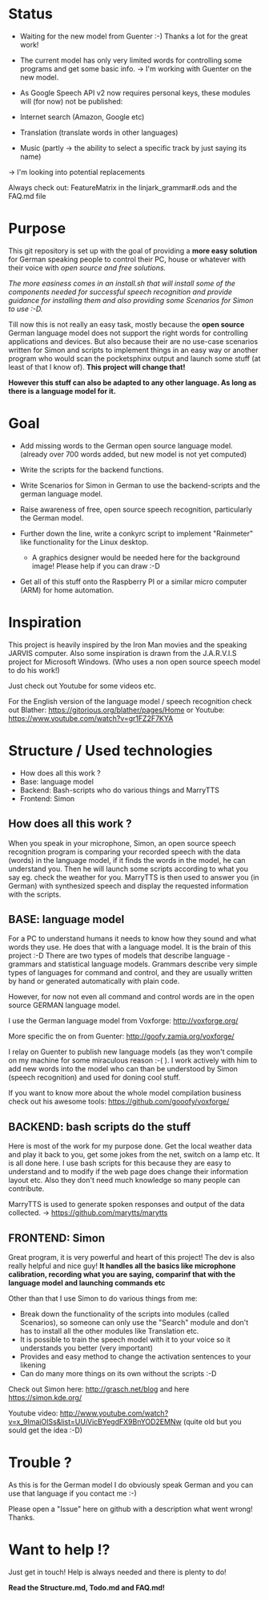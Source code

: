 Status
=======
- Waiting for the new model from Guenter :-) Thanks a lot for the great work!

 - The current model has only very limited words for controlling some programs and get some basic info.
 -> I'm working with Guenter on the new model.

- As Google Speech API v2 now requires personal keys, these modules will (for now) not be published:
 - Internet search (Amazon, Google etc)
 - Translation (translate words in other languages)
 - Music (partly -> the ability to select a specific track by just saying its name)
 
 -> I'm looking into potential replacements
 
Always check out: FeatureMatrix in the linjark_grammar#.ods and the FAQ.md file

Purpose
========
This git repository is set up with the goal of providing a __more easy solution__ for German speaking people to control their PC, house or whatever with their voice with *open source and free solutions.*

*The more easiness comes in an install.sh that will install some of the components needed for successful speech recognition and provide guidance for installing them and also providing some Scenarios for Simon to use :-D.*

Till now this is not really an easy task, mostly because the __open source__ German language model does not support the right words for controlling applications and devices. But also because their are no use-case scenarios written for Simon and scripts to implement things in an easy way or another program who would scan the pocketsphinx output and launch some stuff (at least of that I know of). __This project will change that!__

__However this stuff can also be adapted to any other language. As long as there is a language model for it.__

Goal
====
- Add missing words to the German open source language model. (already over 700 words added, but new model is not yet computed)
- Write the scripts for the backend functions.
- Write Scenarios for Simon in German to use the backend-scripts and the german language model.
- Raise awareness of free, open source speech recognition, particularly the German model.

- Further down the line, write a conkyrc script to implement "Rainmeter" like functionality for the Linux desktop.
  - A graphics designer would be needed here for the background image! Please help if you can draw :-D
- Get all of this stuff onto the Raspberry PI or a similar micro computer (ARM) for home automation.

Inspiration
============
This project is heavily inspired by the Iron Man movies and the speaking JARVIS computer. Also some inspiration is drawn from the J.A.R.V.I.S project for Microsoft Windows. (Who uses a non open source speech model to do his work!)

Just check out Youtube for some videos etc. 

For the English version of the language model / speech recognition check out Blather: https://gitorious.org/blather/pages/Home or Youtube: https://www.youtube.com/watch?v=gr1FZ2F7KYA


Structure / Used technologies
=============================

- How does all this work ?
- Base: language model
- Backend: Bash-scripts who do various things and MarryTTS
- Frontend: Simon 

How does all this work ?
-------------------------
When you speak in your microphone, Simon, an open source speech recognition program is comparing your recorded speech with the data (words) in the language model, if it finds the words in the model, he can understand you. Then he will launch some scripts according to what you say eg. check the weather for you. MarryTTS is then used to answer you (in German) with synthesized speech and display the requested information with the scripts.

BASE: language model
---------------------
For a PC to understand humans it needs to know how they sound and what words they use. He does that with a language model. It is the brain of this project :-D
There are two types of models that describe language - grammars and statistical language models. Grammars describe very simple types of languages for command and control, and they are usually written by hand or generated automatically with plain code. 

However, for now not even all command and control words are in the open source GERMAN language model.

I use the German language model from Voxforge: http://voxforge.org/

More specific the on from Guenter: http://goofy.zamia.org/voxforge/

I relay on Guenter to publish new language models (as they won't compile on my machine for some miraculous reason :-( ).
I work actively with him to add new words into the model who can than be understood by Simon (speech recognition) and used for doning cool stuff.

If you want to know more about the whole model compilation business check out his awesome tools: https://github.com/gooofy/voxforge/

BACKEND: bash scripts do the stuff
----------------------------------
Here is most of the work for my purpose done. Get the local weather data and play it back to you, get some jokes from the net, switch on a lamp etc.
It is all done here. I use bash scripts for this because they are easy to understand and to modify if the web page does change their information layout etc. Also they don't need much knowledge so many people can contribute.

MarryTTS is used to generate spoken responses and output of the data collected. -> https://github.com/marytts/marytts

FRONTEND: Simon
-----------------

Great program, it is very powerful and heart of this project! The dev is also really helpful and nice guy! 
__It handles all the basics like microphone calibration, recording what you are saying, comparinf that with the language model and launching commands etc__

Other than that I use Simon to do various things from me:

- Break down the functionality of the scripts into modules (called Scenarios), so someone can only use the "Search" module and don't has to install all the other modules like Translation etc.
- It is possible to train the speech model with it to your voice so it understands you better (very important)
- Provides and easy method to change the activation sentences to your likening
- Can do many more things on its own without the scripts :-D

Check out Simon here: http://grasch.net/blog and here https://simon.kde.org/ 

Youtube video: http://www.youtube.com/watch?v=x_9ImaiOISs&list=UUiVicBYegdFX9BnYOD2EMNw (quite old but you sould get the idea :-D)


Trouble ?
==========

As this is for the German model I do obviously speak German and you can use that language if you contact me :-)

Please open a "Issue" here on github with a description what went wrong! Thanks.


Want to help !?
==============

Just get in touch! Help is always needed and there is plenty to do!

__Read the Structure.md, Todo.md and FAQ.md!__


